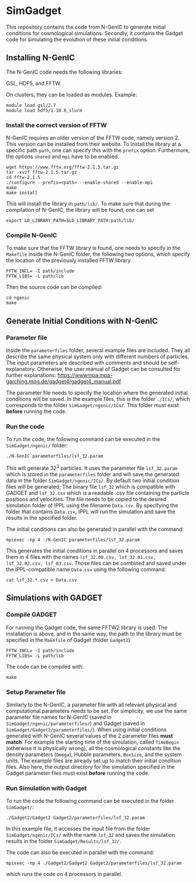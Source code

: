 # SimGadget
This repository contains the code from N-GenIC to generate initial conditions for cosmological simulations. Secondly, it contains the Gadget code for simulating the evolution of these initial conditions.

## Installing N-GenIC
The N-GenIC code needs the following libraries:

GSL, HDF5, and FFTW.

On clusters, they can be loaded as modules. Example:

```
module load gsl/2.7
module load hdf5/1.10.8_slurm
```

### Install the correct version of FFTW
N-GenIC requires an older version of the FFTW code, namely version 2. This version can be installed from their website. To install the library at a specific path `path`, one can specify this with the `prefix` option. Furthermore, the options `shared` and `mpi` have to be enabled. 


```
wget https://www.fftw.org/fftw-2.1.5.tar.gz
tar -xvzf fftw-2.1.5.tar.gz
cd fftw-2.1.5
./configure --prefix=<path> --enable-shared --enable-mpi
make
make install
```

This will install the library in `path/lib/`. To make sure that during the compilation of N-GenIC, the library will be found, one can set 

`export LD_LIBRARY_PATH=$LD_LIBRARY_PATH:path/lib/`

### Compile N-GenIC
To make sure that the FFTW library is found, one needs to specify in the `Makefile` inside the N-GenIC folder, the following two options, which specify the location of the previously installed FFTW library.

```
FFTW_INCL= -I path/include
FFTW_LIBS= -L path/lib
```

Then the source code can be compiled:

```
cd ngenic
make
```

## Generate Initial Conditions with N-GenIC

### Parameter file
Inside the `parameterfiles` folder, several example files are included. They all describe the same physical system only with different numbers of particles. The input parameters are described with comments and should be self-explanatory. Otherwise, the user manual of Gadget can be consulted for further explanations: 
https://wwwmpa.mpa-garching.mpg.de/gadget4/gadget4_manual.pdf

The parameter file needs to specify the location where the generated initial conditions will be saved. In the example files, this is the folder `./ICs/`, which corresponds to the folder `SimGadget/ngenic/ICs/`. This folder must exist **before** running the code.

### Run the code 
To run the code, the following command can be executed in the `SimGadget/ngenic/` folder:

`./N-GenIC parameterfiles/lsf_32.param`

This will generate $32^3$ particles. It uses the parameter file `lsf_32.param` which is stored in the `parameterfiles` folder and will save the generated data in the folder `SimGadget/ngenic/ICs/`. By default two initial condition files will be generated; The binary file `lsf_32` which is compatible with GADGET and `lsf_32.csv` which is a readable .csv file containing the particle positions and velocities. The file needs to be copied to the desired simulation folder of IPPL using the filename `Data.csv`. By specifying the folder that contains `Data.csv`, IPPL will run the simulation and save the results in the specified folder. 

The initial conditions can also be generated in parallel with the command:

`mpiexec -np 4 ./N-GenIC parameterfiles/lsf_32.param`

This generates the initial conditions in parallel on 4 processors and saves them in 4 files with the names `lsf_32.00.csv, lsf_32.01.csv, lsf_32.02.csv, lsf_03.csv`. Those files can be combined and saved under the IPPL-compatible name `Data.csv` using the following command:

`cat lsf_32.*.csv > Data.csv`

## Simulations with GADGET

### Compile GADGET

For running the Gadget code, the same FFTW2 library is used. The installation is above, and in the same way, the path to the library must be specified in the `Makefile` of Gadget (folder `Gadget2`)

```
FFTW_INCL= -I path/include
FFTW_LIBS= -L path/lib
```

The code can be compiled with:

`make`


### Setup Parameter file

Similarly to the N-GenIC, a parameter file with all relevant physical and computational parameters needs to be set. For simplicity, we use the same parameter file names for N-GenIC (saved in `SimGadget/ngenic/parameterfiles/`) and Gadget (saved in `SimGadget/Gadget2/parameterfiles/`). When using initial conditions generated with N-GenIC several values of the 2 parameter files **must match**. For example the starting time of the simulation, called `TimeBegin` (otherwise it is physically wrong), all the cosmological constants like the density parameters (`Omega`), Hubble parameters, `BoxSize`, and the system units. The example files are already set up to match their initial condition files. Also here, the output directory for the simulation specified in the Gadget parameter files must exist **before** running the code. 

### Run Simulation with Gadget

To run the code the following command can be executed in the folder `SimGadget/`:

`./Gadget2/Gadget2 Gadget2/parameterfiles/lsf_32.param`


In this example file, it accesses the input file from the folder `SimGadget/ngenic/ICs/` with the name `lsf_32` and saves the simulation results in the folder `SimGadget/Results/lsf_32/`.

The code can also be executed in parallel with the command:

`mpiexec -np 4 ./Gadget2/Gadget2 Gadget2/parameterfiles/lsf_32.param`

which runs the code on 4 processors in parallel.



